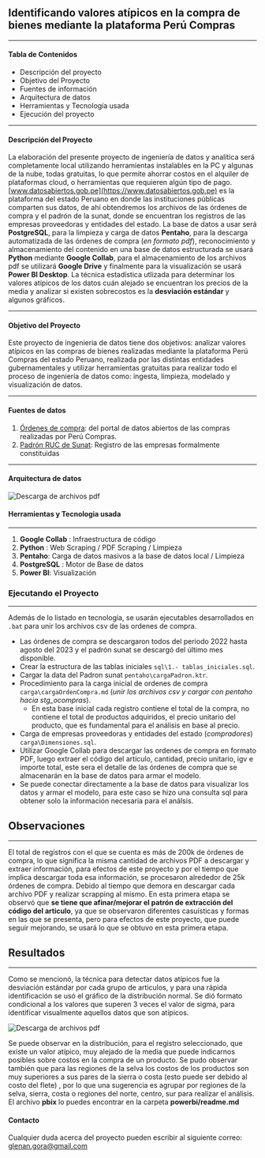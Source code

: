 ## Identificando valores atípicos en la compra de bienes mediante la plataforma Perú Compras
---
#### Tabla de Contenidos

* Descripción del proyecto
* Objetivo del Proyecto
* Fuentes de información
* Arquitectura de datos
* Herramientas y Tecnología usada
* Ejecución del proyecto

---
#### Descripción del Proyecto
La elaboración del presente proyecto de ingeniería de datos y analítica será completamente local utilizando herramientas instalables en la PC y algunas de la nube, todas gratuitas, lo que permite ahorrar costos en el alquiler de plataformas cloud, o herramientas que requieren algún tipo de pago.
[www.datosabiertos.gob.pe](https://www.datosabiertos.gob.pe) es la plataforma del estado Peruano en donde las instituciones públicas comparten sus datos, de ahí obtendremos los archivos de las órdenes de compra y el padrón de la sunat, donde se encuentran los registros de las empresas proveedoras y entidades del estado.
La base de datos a usar será **PostgreSQL**, para la limpieza y carga de datos **Pentaho**, para la descarga automatizada de las órdenes de compra (*en formato pdf*), reconocimiento y almacenamiento del contenido en una base de datos estructurada se usará **Python** mediante **Google Collab**, para el almacenamiento de los archivos pdf se utilizará **Google Drive** y finalmente para la visualización se usará **Power BI Desktop**.
La técnica estadística utlizada para determinar los valores atípicos de los datos cuán alejado se encuentran los precios de la media y analizar si existen sobrecostos es la **desviación estándar** y algunos gráficos.

---
#### Objetivo del Proyecto
Este proyecto de ingenieria de datos tiene dos objetivos: analizar valores atípicos en las compras de bienes realizadas mediante la plataforma Perú Compras del estado Peruano, realizada por las distintas entidades gubernamentales y utilizar herramientas gratuitas para realizar todo el proceso de ingeniería de datos como: ingesta, limpieza, modelado y visualización de datos.

---
#### Fuentes de datos

1. [Órdenes de compra](https://www.datosabiertos.gob.pe/dataset/%C3%B3rdenes-de-compra-realizadas-trav%C3%A9s-de-los-cat%C3%A1logos-electr%C3%B3nicos-central-de-compras): del portal de datos abiertos de las compras realizadas por Perú Compras.
2. [Padrón RUC de Sunat](https://www.datosabiertos.gob.pe/dataset/padr%C3%B3n-ruc-superintendencia-nacional-de-aduanas-y-de-administraci%C3%B3n-tributaria-sunat-0): Registro de las empresas formalmente constituidas

---

#### Arquitectura de datos

<image src="/images/arquitectura.png" alt="Descarga de archivos pdf">

#### Herramientas y Tecnologia usada
---
1. **Google Collab** : Infraestructura de código
2. **Python** : Web Scraping / PDF Scraping / Limpieza
3. **Pentaho**: Carga de datos masivos a la base de datos local / Limpieza
4. **PostgreSQL** : Motor de Base de datos
5. **Power BI**: Visualización 

### Ejecutando el Proyecto
---
Además de lo listado en tecnología, se usarán ejecutables desarrollados en `.bat` para unir los archivos csv de las ordenes de compra.
* Las órdenes de compra se descargaron todos del periodo 2022 hasta agosto del 2023 y el padrón sunat se descargó del último mes disponible.
* Crear la estructura de las tablas iniciales `sql\1.- tablas_iniciales.sql`.
* Cargar la data del Padron sunat `pentaho\cargaPadron.ktr`.
* Procedimiento para la carga inicial de ordenes de compra `carga\cargaOrdenCompra.md` (*unir los archivos csv y cargar con pentaho hacia stg_ocompras*).
  * En esta base inicial cada registro contiene el total de la compra, no contiene el total de productos adquiridos, el precio unitario del producto, que es fundamental para el análisis en base al precio.
* Carga de empresas proveedoras y entidades del estado (*compradores*) `carga\Dimensiones.sql`.
* Utilizar Google Collab para descargar las ordenes de compra en formato PDF, luego extraer el código del artículo, cantidad, precio unitario, igv e importe total, este sera el detalle de las órdenes de compra que se almacenarán en la base de datos para armar el modelo.
* Se puede conectar directamente a la base de datos para visualizar los datos y armar el modelo, para este caso se hizo una consulta sql para obtener solo la información necesaria para el análsis.

## Observaciones
---
El total de registros con el que se cuenta es más de 200k de órdenes de compra, lo que significa la misma cantidad de archivos PDF a descargar y extraer información, para efectos de este proyecto y por el tiempo que implica descargar toda esa información, se procesaron alrededor de 25k órdenes de compra. Debido al tiempo que demora en descargar cada archivo PDF y realizar scrapping al mismo.
En esta primera etapa se observó que **se tiene que afinar/mejorar el patrón de extracción del código del articulo**, ya que se observaron diferentes casuísticas y formas en las que se presenta, pero para efectos de este proyecto, que puede seguir mejorando, se usará lo que se obtuvo en esta primera etapa.

## Resultados
---
Como se mencionó, la técnica para detectar datos atípicos fue la desviación estándar por cada grupo de articulos, y para una rápida identificación se usó el gráfico de la distribución normal.
Se dió formato condicional a los valores que superen 3 veces el valor de sigma, para identificar visualmente aquellos datos que son atípicos.

<image src="/images/Tablero.png" alt="Descarga de archivos pdf">

Se puede observar en la distribución, para el registro seleccionado, que existe un valor atípico, muy alejado de la media que puede indicarnos posibles sobre costos en la compra de un producto.
Se pudo observar también que para las regiones de la selva los costos de los productos son muy superiores a sus pares de la sierra o costa (esto puede ser debido al costo del flete) , por lo que una sugerencia es agrupar por regiones de la selva, sierra, costa o regiones del norte, centro, sur para realizar el análisis.
El archivo **pbix** lo puedes encontrar en la carpeta **powerbi/readme.md**

#### Contacto
Cualquier duda acerca del proyecto pueden escribir al siguiente correo: glenan.gora@gmail.com
